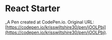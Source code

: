 # React Starter
 _A Pen created at CodePen.io. Original URL: [https://codepen.io/krisswiltshire30/pen/jOOLPbj](https://codepen.io/krisswiltshire30/pen/jOOLPbj).

 
